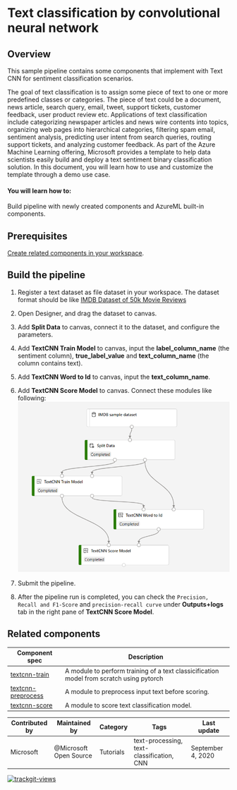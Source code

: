 # Text classification by convolutional neural network

## Overview

This sample pipeline contains some components that implement with Text CNN for sentiment classification scenarios.

The goal of text classification is to assign some piece of text to one or more predefined classes or categories. The piece of text could be a document, news article, search query, email, tweet, support tickets, customer feedback, user product review etc. Applications of text classification include categorizing newspaper articles and news wire contents into topics, organizing web pages into hierarchical categories, filtering spam email, sentiment analysis, predicting user intent from search queries, routing support tickets, and analyzing customer feedback. As part of the Azure Machine Learning offering, Microsoft provides a template to help data scientists easily build and deploy a text sentiment binary classification solution. In this document, you will learn how to use and customize the template through a demo use case.

#### You will learn how to:

Build pipeline with newly created components and AzureML built-in components.

## Prerequisites

[Create related components in your workspace](.../tutorial/tutorial1-use-existing-components.md).

## Build the pipeline

1. Register a text dataset as file dataset in your workspace. The dataset format should be like [IMDB Dataset of 50k Movie Reviews](https://www.kaggle.com/lakshmi25npathi/imdb-dataset-of-50k-movie-reviews)

1. Open Designer, and drag the dataset to canvas.

1. Add **Split Data** to canvas, connect it to the dataset, and configure the parameters.

1. Add **TextCNN Train Model** to canvas, input the **label_column_name** (the sentiment column), **true_label_value** and **text_column_name** (the column contains text).

1. Add **TextCNN Word to Id** to canvas, input the **text_column_name**.

1. Add **TextCNN Score Model** to canvas. Connect these modules like following:
![](./textcnn-pipeline.png)

1. Submit the pipeline.

1. After the pipeline run is completed, you can check the `Precision, Recall and F1-Score` and `precision-recall curve` under **Outputs+logs** tab in the right pane of **TextCNN Score Model**. 

## Related components
| Component spec               | Description                                                  |
| --- |--- |
| [textcnn-train](.../components/textcnn/textcnn-train/train.yaml) | A module to perform training of a text classicification model from scratch using pytorch |
| [textcnn-preprocess](.../components/textcnn/textcnn-preprocess/preprocess.yaml) | A module to preprocess input text before scoring. |
| [textcnn-score](.../components/textcnn/textcnn-score/score.yaml) | A module to score text classification model. |


| Contributed by | Maintained by | Category | Tags | Last update | 
|---|---|---|---|---|
| Microsoft | @Microsoft Open Source | Tutorials |text-processing, text-classification, CNN| September 4, 2020 |

<a href="https://trackgit.com">
<img src="https://us-central1-trackgit-analytics.cloudfunctions.net/token/ping/kj16b0uicksts53g2buk" alt="trackgit-views" />
</a>
